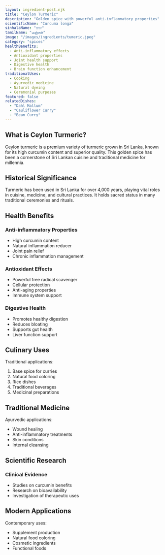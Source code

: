 ```yaml
---
layout: ingredient-post.njk
title: "Ceylon Turmeric"
description: "Golden spice with powerful anti-inflammatory properties"
scientificName: "Curcuma longa"
sinhalaName: "කහ"
tamilName: "மஞ்சள்"
image: "/images/ingredients/tumeric.jpeg"
category: "spices"
healthBenefits:
  - Anti-inflammatory effects
  - Antioxidant properties
  - Joint health support
  - Digestive health
  - Brain function enhancement
traditionalUses:
  - Cooking
  - Ayurvedic medicine
  - Natural dyeing
  - Ceremonial purposes
featured: false
relatedDishes:
  - "Dahl Mallum"
  - "Cauliflower Curry"
  - "Bean Curry"
---
```


## What is Ceylon Turmeric?

Ceylon turmeric is a premium variety of turmeric grown in Sri Lanka, known for its high curcumin content and superior quality. This golden spice has been a cornerstone of Sri Lankan cuisine and traditional medicine for millennia.

## Historical Significance

Turmeric has been used in Sri Lanka for over 4,000 years, playing vital roles in cuisine, medicine, and cultural practices. It holds sacred status in many traditional ceremonies and rituals.

## Health Benefits

### Anti-inflammatory Properties
- High curcumin content
- Natural inflammation reducer
- Joint pain relief
- Chronic inflammation management

### Antioxidant Effects
- Powerful free radical scavenger
- Cellular protection
- Anti-aging properties
- Immune system support

### Digestive Health
- Promotes healthy digestion
- Reduces bloating
- Supports gut health
- Liver function support

## Culinary Uses

Traditional applications:
1. Base spice for curries
2. Natural food coloring
3. Rice dishes
4. Traditional beverages
5. Medicinal preparations

## Traditional Medicine

Ayurvedic applications:
- Wound healing
- Anti-inflammatory treatments
- Skin conditions
- Internal cleansing

## Scientific Research

### Clinical Evidence
- Studies on curcumin benefits
- Research on bioavailability
- Investigation of therapeutic uses

## Modern Applications

Contemporary uses:
- Supplement production
- Natural food coloring
- Cosmetic ingredients
- Functional foods